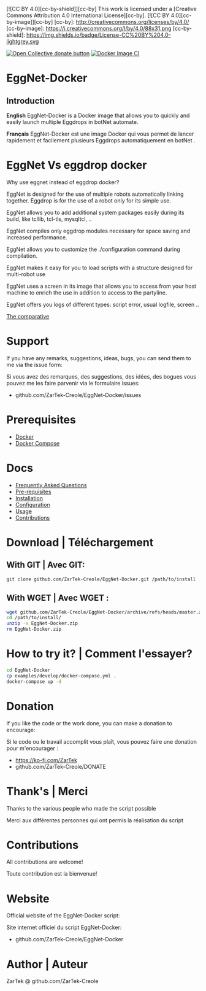 [![CC BY 4.0][cc-by-shield]][cc-by]
This work is licensed under a [Creative Commons Attribution 4.0 International License][cc-by].
[![CC BY 4.0][cc-by-image]][cc-by]
[cc-by]: http://creativecommons.org/licenses/by/4.0/
[cc-by-image]: https://i.creativecommons.org/l/by/4.0/88x31.png
[cc-by-shield]: https://img.shields.io/badge/License-CC%20BY%204.0-lightgrey.svg

 <span class="badge-opencollective"><a href="https://github.com/ZarTek-Creole/DONATE" title="Donate to this project"><img src="https://img.shields.io/badge/open%20collective-donate-yellow.svg" alt="Open Collective donate button" /></a></span>
[![Docker Image CI](github.com/ZarTek-Creole/EggNet-Docker/actions/workflows/docker-image.yml/badge.svg)](github.com/ZarTek-Creole/EggNet-Docker/actions/workflows/docker-image.yml)
# EggNet-Docker
## Introduction
**English**
EggNet-Docker is a Docker image that allows you to quickly and easily launch multiple Eggdrops in botNet automate.

**Français**
EggNet-Docker est une image Docker qui vous permet de lancer rapidement et facilement plusieurs Eggdrops automatiquement en botNet .

# EggNet Vs eggdrop docker
Why use eggnet instead of eggdrop docker?

EggNet is designed for the use of multiple robots automatically linking together.
Eggdrop is for the use of a robot only for its simple use.

EggNet allows you to add additional system packages easily during its build, like tcllib, tcl-tls, mysqltcl, ..

EggNet compiles only eggdrop modules necessary for space saving and increased performance.

EggNet allows you to customize the ./configuration command during compilation.

EggNet makes it easy for you to load scripts with a structure designed for multi-robot use

EggNet uses a screen in its image that allows you to access from your host machine to enrich the use in addition to access to the partyline.

EggNet offers you logs of different types: script error, usual logfile, screen
..

[The comparative](github.com/ZarTek-Creole/EggNet-Docker/wiki/Comparative)

# Support
If you have any remarks, suggestions, ideas, bugs, you can send them to me via the issue form:

Si vous avez des remarques, des suggestions, des idées, des bogues vous pouvez me les faire parvenir via le formulaire issues:
* github.com/ZarTek-Creole/EggNet-Docker/issues

# Prerequisites
* [Docker](https://docs.docker.com/get-docker)
* [Docker Compose](https://docs.docker.com/compose/install)


# Docs
* [Frequently Asked Questions](github.com/ZarTek-Creole/EggNet-Docker/wiki/FAQ)
* [Pre-requisites](github.com/ZarTek-Creole/EggNet-Docker/wiki/Prerequisites)
* [Installation](github.com/ZarTek-Creole/EggNet-Docker/wiki/Installation)
* [Configuration](github.com/ZarTek-Creole/EggNet-Docker/wiki/Configuration)
* [Usage](github.com/ZarTek-Creole/EggNet-Docker/wiki/Usage)
* [Contributions](github.com/ZarTek-Creole/EggNet-Docker/wiki/Contributions)

# Download | Téléchargement
## With GIT | Avec GIT:
`git clone github.com/ZarTek-Creole/EggNet-Docker.git /path/to/install`

## With WGET | Avec WGET :
```bash
wget github.com/ZarTek-Creole/EggNet-Docker/archive/refs/heads/master.zip -O /path/to/install/EggNet-Docker.zip
cd /path/to/install/
unzip -x EggNet-Docker.zip
rm EggNet-Docker.zip
```

# How to try it? | Comment l'essayer?
```bash
cd EggNet-Docker
cp examples/develop/docker-compose.yml .
docker-compose up -d
```

# Donation
If you like the code or the work done, you can make a donation to encourage:

Si le code ou le travail accomplit vous plaît, vous pouvez faire une donation pour m'encourager :
* https://ko-fi.com/ZarTek
* github.com/ZarTek-Creole/DONATE

# Thank's | Merci
Thanks to the various people who made the script possible

Merci aux différentes personnes qui ont permis la réalisation du script


# Contributions
All contributions are welcome!

Toute contribution est la bienvenue!

# Website
Official website of the EggNet-Docker script:

Site internet officiel du script EggNet-Docker:
* github.com/ZarTek-Creole/EggNet-Docker


# Author | Auteur
ZarTek @ github.com/ZarTek-Creole
